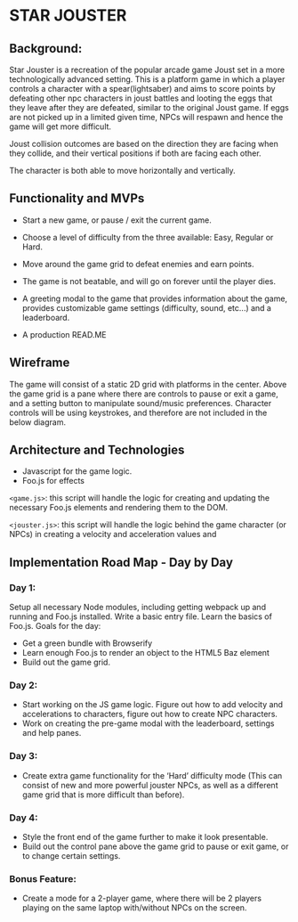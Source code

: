 # STAR JOUSTER

## Background:
Star Jouster is a recreation of the popular arcade game Joust set in a more technologically advanced setting. This is a platform game in which a player controls a character with a spear(lightsaber) and aims to score points by defeating other npc characters in joust battles and looting the eggs that they leave after they are defeated, similar to the original Joust game. If eggs are not picked up in a limited given time, NPCs will respawn and hence the game will get more difficult.

Joust collision outcomes are based on the direction they are facing when they collide, and their vertical positions if both are facing each other.

The character is both able to move horizontally and vertically. 


## Functionality and MVPs
* Start a new game, or pause / exit the current game.
* Choose a level of difficulty from the three available: Easy, Regular or Hard.
* Move around the game grid to defeat enemies and earn points.
* The game is not beatable, and will go on forever until the player dies.

* A greeting modal to the game that provides information about the game, provides customizable game settings (difficulty, sound, etc...) and a leaderboard.
* A production READ.ME

## Wireframe	

The game will consist of a static 2D grid with platforms in the center. Above the game grid is a pane where there are controls to pause or exit a game, and a setting button to manipulate sound/music preferences. Character controls will be using keystrokes, and therefore are not included in the below diagram.

## Architecture and Technologies
* Javascript for the game logic.
* Foo.js for effects

`<game.js>`: this script will handle the logic for creating and updating the necessary Foo.js elements and rendering them to the DOM.

`<jouster.js>`: this script will handle the logic behind the game character (or NPCs) in creating a velocity and acceleration values and 

## Implementation Road Map - Day by Day

### Day 1:

Setup all necessary Node modules, including getting webpack up and running and Foo.js installed. Write a basic entry file. Learn the basics of Foo.js. Goals for the day:
* Get a green bundle with Browserify
* Learn enough Foo.js to render an object to the HTML5 Baz element
* Build out the game grid.

### Day 2:

* Start working on the JS game logic. Figure out how to add velocity and accelerations to characters, figure out how to create NPC characters.
* Work on creating the pre-game modal with the leaderboard, settings and help panes.

### Day 3:

* Create extra game functionality for the ‘Hard’ difficulty mode (This can consist of new and more powerful jouster NPCs, as well as a different game grid that is more difficult than before).

### Day 4:

* Style the front end of the game further to make it look presentable.
* Build out the control pane above the game grid to pause or exit game, or to change certain settings.

### Bonus Feature:
* Create a mode for a 2-player game, where there will be 2 players playing on the same laptop with/without NPCs on the screen.
